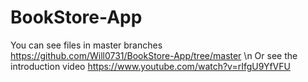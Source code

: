 # BookStore-App
You can see files in master branches https://github.com/Will0731/BookStore-App/tree/master \n
Or see the introduction video https://www.youtube.com/watch?v=rIfgU9YfVFU

